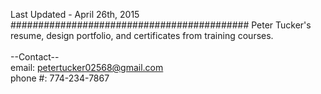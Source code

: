 Last Updated - April 26th, 2015<br/>
###########################################
Peter Tucker's resume, design portfolio, and certificates from training courses. </br>
</br>
--Contact--</br>
email: petertucker02568@gmail.com</br>
phone #: 774-234-7867</br>